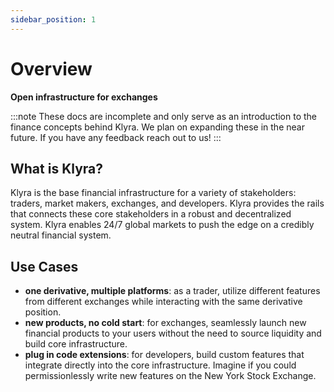 ```yaml
---
sidebar_position: 1
---
```


# Overview

**Open infrastructure for exchanges**

:::note
These docs are incomplete and only serve as an introduction to the finance concepts behind Klyra. We plan on expanding these in the near future. If you have any feedback reach out to us!
:::

## What is Klyra?
Klyra is the base financial infrastructure for a variety of stakeholders: traders, market makers, exchanges, and developers. Klyra provides the rails that connects these core stakeholders in a robust and decentralized system. Klyra enables 24/7 global markets to push the edge on a credibly neutral financial system.

## Use Cases
- **one derivative, multiple platforms**: as a trader, utilize different features from different exchanges while interacting with the same derivative position.
- **new products, no cold start**: for exchanges, seamlessly launch new financial products to your users without the need to source liquidity and build core infrastructure.
- **plug in code extensions**: for developers, build custom features that integrate directly into the core infrastructure. Imagine if you could permissionlessly write new features on the New York Stock Exchange.




